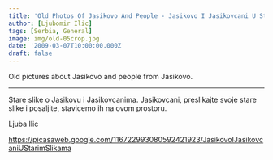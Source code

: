 ```yaml
---
title: 'Old Photos Of Jasikovo And People - Jasikovo I Jasikovcani U Starim Slikama'
author: [Ljubomir Ilic]
tags: [Serbia, General]
image: img/old-05crop.jpg
date: '2009-03-07T10:00:00.000Z'
draft: false
---
```


Old pictures about Jasikovo and people from Jasikovo.

--------

Stare slike o Jasikovu i Jasikovcanima. Jasikovcani, preslikajte svoje stare slike i posaljite, stavicemo ih na ovom prostoru.

Ljuba Ilic

https://picasaweb.google.com/116722993080592421923/JasikovoIJasikovcaniUStarimSlikama
